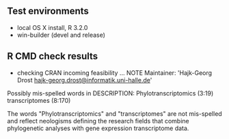 ## Test environments
* local OS X install, R 3.2.0
* win-builder (devel and release)

## R CMD check results

* checking CRAN incoming feasibility ... NOTE
Maintainer: 'Hajk-Georg Drost <hajk-georg.drost@informatik.uni-halle.de>'

Possibly mis-spelled words in DESCRIPTION:
  Phylotranscriptomics (3:19)
  transcriptomes (8:170)
  
The words "Phylotranscriptomics" and "transcriptomes" are not mis-spelled and reflect neologisms
defining the research fields that combine phylogenetic analyses with gene
expression transcriptome data. 




